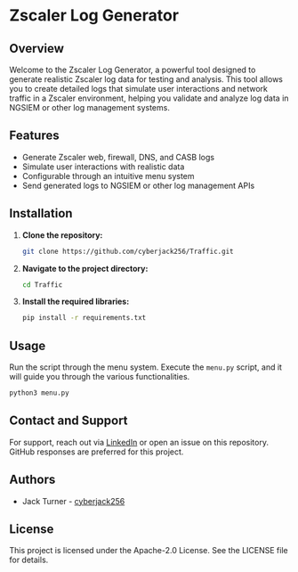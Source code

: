 # Zscaler Log Generator

## Overview

Welcome to the Zscaler Log Generator, a powerful tool designed to generate realistic Zscaler log data for testing and analysis. This tool allows you to create detailed logs that simulate user interactions and network traffic in a Zscaler environment, helping you validate and analyze log data in NGSIEM or other log management systems.

## Features

- Generate Zscaler web, firewall, DNS, and CASB logs
- Simulate user interactions with realistic data
- Configurable through an intuitive menu system
- Send generated logs to NGSIEM or other log management APIs

## Installation

1. **Clone the repository:**

    ```bash
    git clone https://github.com/cyberjack256/Traffic.git
    ```

2. **Navigate to the project directory:**

    ```bash
    cd Traffic
    ```

3. **Install the required libraries:**

    ```bash
    pip install -r requirements.txt
    ```

## Usage

Run the script through the menu system. Execute the `menu.py` script, and it will guide you through the various functionalities.

```bash
python3 menu.py
```

## Contact and Support

For support, reach out via [LinkedIn](https://www.linkedin.com/in/cyberjack256) or open an issue on this repository. GitHub responses are preferred for this project.

## Authors

- Jack Turner - [cyberjack256](https://www.linkedin.com/in/cyberjack256)

## License

This project is licensed under the Apache-2.0 License. See the LICENSE file for details.



